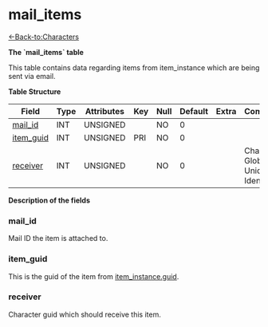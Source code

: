 # mail\_items

[<-Back-to:Characters](database-characters)

**The \`mail\_items\` table**

This table contains data regarding items from item\_instance which are being sent via email.

**Table Structure**

| Field          | Type | Attributes | Key | Null | Default | Extra | Comment                            |
| -------------- | ---- | ---------- | --- | ---- | ------- | ----- | ---------------------------------- |
| [mail_id][1]   | INT  | UNSIGNED   |     | NO   | 0       |       |                                    |
| [item_guid][2] | INT  | UNSIGNED   | PRI | NO   | 0       |       |                                    |
| [receiver][3]  | INT  | UNSIGNED   |     | NO   | 0       |       | Character Global Unique Identifier |

[1]: #mailid
[2]: #itemguid
[3]: #receiver

**Description of the fields**

### mail\_id

Mail ID the item is attached to.

### item\_guid

This is the guid of the item from [item\_instance.guid](item_instance#guid).

### receiver

Character guid which should receive this item.
